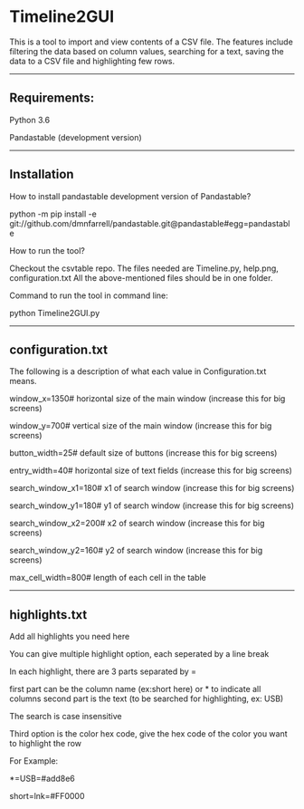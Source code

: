 # Timeline2GUI
This is a tool to import and view contents of a CSV file.
The features include filtering the data based on column values, searching for a text, saving the data to a CSV file and highlighting few rows.

-------------------------
Requirements:
-------------------------
Python 3.6

Pandastable (development version)

-----------------------
Installation
-----------------------

How to install pandastable development version of Pandastable?

python -m pip install -e git://github.com/dmnfarrell/pandastable.git@pandastable#egg=pandastable

How to run the tool?

Checkout the csvtable repo. 
The files needed are Timeline.py, help.png, configuration.txt
All the above-mentioned files should be in one folder.

Command to run the tool in command line:

python Timeline2GUI.py

--------------------
configuration.txt
------------------
The following is a description of what each value in Configuration.txt means.

window_x=1350# horizontal size of the main window (increase this for big screens)

window_y=700# vertical size of the main window (increase this for big screens)

button_width=25# default size of buttons (increase this for big screens)

entry_width=40# horizontal size of text fields (increase this for big screens)

search_window_x1=180# x1 of search window (increase this for big screens)

search_window_y1=180# y1 of search window (increase this for big screens)

search_window_x2=200# x2 of search window (increase this for big screens)

search_window_y2=160# y2 of search window (increase this for big screens)

max_cell_width=800# length of each cell in the table

--------------------
highlights.txt
------------------
Add all highlights you need here

You can give multiple highlight option, each seperated by a line break

In each highlight, there are 3 parts separated by =

first part can be the column name (ex:short here) or * to indicate all columns
second part is the text (to be searched for highlighting, ex: USB)

The search is case insensitive

Third option is the color hex code, give the hex code of the color you want to highlight the row

For Example:

*=USB=#add8e6

short=lnk=#FF0000
